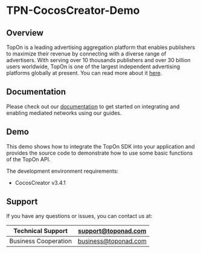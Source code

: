 # TPN-CocosCreator-Demo

## Overview

TopOn is a leading advertising aggregation platform that enables publishers to maximize their revenue by connecting with a diverse range of advertisers. With serving over 10 thousands publishers and over 30 billion users worldwide, TopOn is one of the largest independent advertising platforms globally at present. You can read more about it [here](https://help.toponad.com/docs/mSI16D).

## Documentation

Please check out our [documentation](https://help.toponad.com/docs/9Xhkol) to get started on integrating and enabling mediated networks using our guides.

## Demo

This demo shows how to integrate the TopOn SDK into your application and provides the source code to demonstrate how to use some basic functions of the TopOn API.

The development environment requirements:
- CocosCreator v3.4.1


## Support

If you have any questions or issues, you can contact us at:

| Technical Support    | support@toponad.com  |
| -------------------- | -------------------- |
| Business Cooperation | business@toponad.com |
